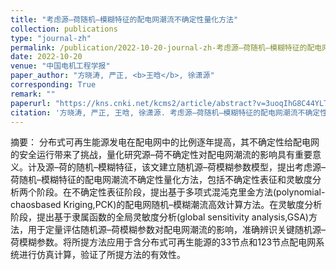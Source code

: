 ```yaml
---
title: "考虑源–荷随机–模糊特征的配电网潮流不确定性量化方法"
collection: publications
type: "journal-zh"
permalink: /publication/2022-10-20-journal-zh-考虑源–荷随机–模糊特征的配电网潮流不确定性量化方法
date: 2022-10-20
venue: "中国电机工程学报"
paper_author: "方晓涛, 严正, <b>王晗</b>, 徐潇源"
corresponding: True
remark: ""
paperurl: "https://kns.cnki.net/kcms2/article/abstract?v=3uoqIhG8C44YLTlOAiTRKibYlV5Vjs7iJTKGjg9uTdeTsOI_ra5_XS4i5CgPc2Va4fTspA2fFgp0qx63HTuCq-S7YcD5IjeR&uniplatform=NZKPT"
citation: '方晓涛, 严正, 王晗, 徐潇源. 考虑源–荷随机–模糊特征的配电网潮流不确定性量化方法[J]. 中国电机工程学报, 2022, 42(20): 7509-7524.'
---
```


摘要：
分布式可再生能源发电在配电网中的比例逐年提高，其不确定性给配电网的安全运行带来了挑战，量化研究源–荷不确定性对配电网潮流的影响具有重要意义。计及源–荷的随机–模糊特征，该文建立随机源–荷模糊参数模型，提出考虑源–荷随机–模糊特征的配电网潮流不确定性量化方法，包括不确定性表征和灵敏度分析两个阶段。在不确定性表征阶段，提出基于多项式混沌克里金方法(polynomial-chaosbased Kriging,PCK)的配电网随机–模糊潮流高效计算方法。在灵敏度分析阶段，提出基于隶属函数的全局灵敏度分析(global sensitivity analysis,GSA)方法，用于定量评估随机源–荷模糊参数对配电网潮流的影响，准确辨识关键随机源–荷模糊参数。将所提方法应用于含分布式可再生能源的33节点和123节点配电网系统进行仿真计算，验证了所提方法的有效性。
